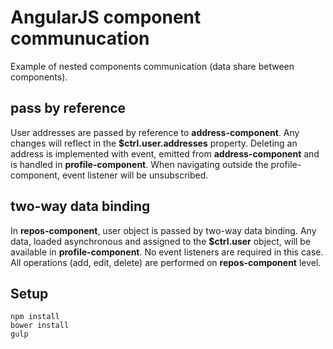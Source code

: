 # AngularJS component communucation

Example of nested components communication (data share between components).

## pass by reference
User addresses are passed by reference to **address-component**. Any changes 
will reflect in the **$ctrl.user.addresses** property. Deleting an address is 
implemented with event, emitted from **address-component** and is handled in 
**profile-component**. When navigating outside the profile-component, event 
listener will be unsubscribed.

## two-way data binding
In **repos-component**, user object is passed by two-way data binding. Any data, 
loaded asynchronous and assigned to the **$ctrl.user** object, will be available 
in **profile-component**. No event listeners are required in this case. All operations 
(add, edit, delete) are performed on **repos-component** level.

## Setup

```
npm install
bower install
gulp
```